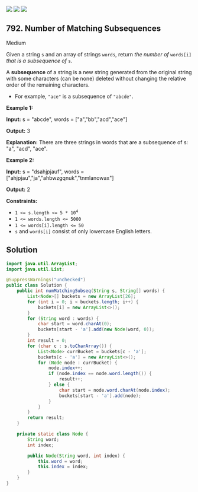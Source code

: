 [![](https://img.shields.io/github/stars/javadev/LeetCode-in-Java?label=Stars&style=flat-square)](https://github.com/javadev/LeetCode-in-Java)
[![](https://img.shields.io/github/forks/javadev/LeetCode-in-Java?label=Fork%20me%20on%20GitHub%20&style=flat-square)](https://github.com/javadev/LeetCode-in-Java/fork)
[![](https://img.shields.io/badge/-LeetCode%20in%20Kotlin-blue?style=flat-square)](https://github.com/javadev/LeetCode-in-Kotlin)

## 792\. Number of Matching Subsequences

Medium

Given a string `s` and an array of strings `words`, return _the number of_ `words[i]` _that is a subsequence of_ `s`.

A **subsequence** of a string is a new string generated from the original string with some characters (can be none) deleted without changing the relative order of the remaining characters.

*   For example, `"ace"` is a subsequence of `"abcde"`.

**Example 1:**

**Input:** s = "abcde", words = ["a","bb","acd","ace"]

**Output:** 3

**Explanation:** There are three strings in words that are a subsequence of s: "a", "acd", "ace". 

**Example 2:**

**Input:** s = "dsahjpjauf", words = ["ahjpjau","ja","ahbwzgqnuk","tnmlanowax"]

**Output:** 2 

**Constraints:**

*   <code>1 <= s.length <= 5 * 10<sup>4</sup></code>
*   `1 <= words.length <= 5000`
*   `1 <= words[i].length <= 50`
*   `s` and `words[i]` consist of only lowercase English letters.

## Solution

```java
import java.util.ArrayList;
import java.util.List;

@SuppressWarnings("unchecked")
public class Solution {
    public int numMatchingSubseq(String s, String[] words) {
        List<Node>[] buckets = new ArrayList[26];
        for (int i = 0; i < buckets.length; i++) {
            buckets[i] = new ArrayList<>();
        }
        for (String word : words) {
            char start = word.charAt(0);
            buckets[start - 'a'].add(new Node(word, 0));
        }
        int result = 0;
        for (char c : s.toCharArray()) {
            List<Node> currBucket = buckets[c - 'a'];
            buckets[c - 'a'] = new ArrayList<>();
            for (Node node : currBucket) {
                node.index++;
                if (node.index == node.word.length()) {
                    result++;
                } else {
                    char start = node.word.charAt(node.index);
                    buckets[start - 'a'].add(node);
                }
            }
        }
        return result;
    }

    private static class Node {
        String word;
        int index;

        public Node(String word, int index) {
            this.word = word;
            this.index = index;
        }
    }
}
```